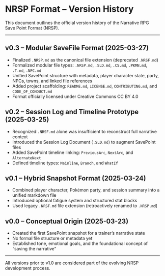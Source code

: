 # NRSP Format – Version History

This document outlines the official version history of the Narrative RPG Save Point Format (NRSP).

---

## v0.3 – Modular SaveFile Format (2025-03-27)
- Finalized `.NRSP.md` as the canonical file extension (deprecated `.NRSF.md`)
- Formalized modular file types: `.NRSP.md`, `.SLD.md`, `.CS.md`, `.PKMN.md`, `.T.md`, `.NPC.md`
- Unified SavePoint structure with metadata, player character state, party, NPCs, towns, and linked file references
- Added project scaffolding: `README.md`, `LICENSE.md`, `CONTRIBUTING.md`, and `CODE_OF_CONDUCT.md`
- Format officially licensed under Creative Commons CC BY 4.0

## v0.2 – Session Log and Timeline Prototype (2025-03-25)
- Recognized `.NRSF.md` alone was insufficient to reconstruct full narrative context
- Introduced the Session Log Document (`.SLD.md`) to augment SavePoint files
- Added SavePoint timeline linking: `PreviousArc`, `NextArc`, and `AlternateNext`
- Defined timeline types: `Mainline`, `Branch`, and `WhatIf`

## v0.1 – Hybrid Snapshot Format (2025-03-24)
- Combined player character, Pokémon party, and session summary into a unified markdown file
- Introduced optional fatigue system and structured stat blocks
- Used legacy `.NRSF.md` file extension (retroactively renamed to `.NRSP.md`)

## v0.0 – Conceptual Origin (2025-03-23)
- Created the first SavePoint snapshot for a trainer’s narrative state
- No formal file structure or metadata yet
- Established tone, emotional goals, and the foundational concept of “saving the narrative”

---

All versions prior to v1.0 are considered part of the evolving NRSP development process.

